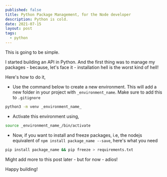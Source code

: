```yaml
---
published: false
title: Python Package Management, for the Node developer
description: Python is cold.
date: 2021-07-15
layout: post
tags:
  - python
---
```


This is going to be simple.

I started building an API in Python. And the first thing was to manage my packages - because, let's face it - installation hell is the worst kind of hell!

Here's how to do it,

- Use the command below to create a new environment. This will add a new folder in your project with `_environment_name`. Make sure to add this to `.gitignore`

```bash
python3 -m venv _environment_name_
```

- Activate this environment using,

```bash
source _environment_name_/bin/activate
```

- Now, if you want to install and freeze packages, i.e, the nodejs equivalent of `npm install package_name --save`, here's what you need

```bash
pip install package_name && pip freeze > requirements.txt
```

Might add more to this post later - but for now - adios!

Happy building!
